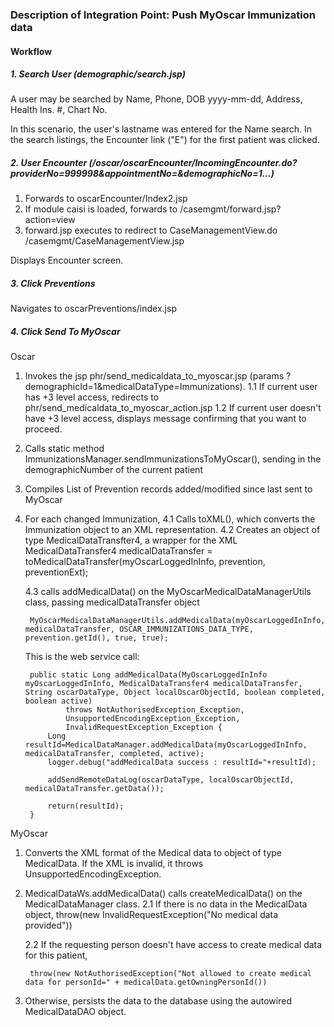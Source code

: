 ### Description of Integration Point: Push MyOscar Immunization data

#### Workflow

##### 1. Search User (demographic/search.jsp)
A user may be searched by Name, Phone, DOB yyyy-mm-dd, Address, Health Ins. #, Chart No.

In this scenario, the user's lastname was entered for the Name search.
In the search listings, the Encounter link ("E") for the first patient was clicked.

##### 2. User Encounter (/oscar/oscarEncounter/IncomingEncounter.do?providerNo=999998&appointmentNo=&demographicNo=1...)

1. Forwards to oscarEncounter/Index2.jsp
2. If module caisi is loaded, forwards to /casemgmt/forward.jsp?action=view
3. forward.jsp executes to redirect to CaseManagementView.do /casemgmt/CaseManagementView.jsp

Displays Encounter screen.
##### 3. Click Preventions

Navigates to oscarPreventions/index.jsp


##### 4. Click Send To MyOscar

Oscar 

1. Invokes the jsp phr/send_medicaldata_to_myoscar.jsp (params ?demographicId=1&medicalDataType=Immunizations). 
	1.1 If current user has +3 level access, redirects to phr/send_medicaldata_to_myoscar_action.jsp
	1.2 If current user doesn't have +3 level access, displays message confirming that you want to proceed.
2. Calls static method ImmunizationsManager.sendImmunizationsToMyOscar(), sending in the demographicNumber of the current patient
3. Compiles List of Prevention records added/modified since last sent to MyOscar
4. For each changed Immunization, 
	4.1 Calls toXML(), which converts the Immunization object to an XML representation.
	4.2 Creates an object of type MedicalDataTransfter4, a wrapper for the XML
		MedicalDataTransfer4 medicalDataTransfer = toMedicalDataTransfer(myOscarLoggedInInfo, prevention, preventionExt);

	4.3 calls addMedicalData() on the MyOscarMedicalDataManagerUtils class, passing medicalDataTransfer object

		MyOscarMedicalDataManagerUtils.addMedicalData(myOscarLoggedInInfo, medicalDataTransfer, OSCAR_IMMUNIZATIONS_DATA_TYPE, prevention.getId(), true, true);

	This is the web service call:

		public static Long addMedicalData(MyOscarLoggedInInfo myOscarLoggedInInfo, MedicalDataTransfer4 medicalDataTransfer, String oscarDataType, Object localOscarObjectId, boolean completed, boolean active)
				throws NotAuthorisedException_Exception, 
				UnsupportedEncodingException_Exception, 
				InvalidRequestException_Exception {
			Long resultId=MedicalDataManager.addMedicalData(myOscarLoggedInInfo, medicalDataTransfer, completed, active);
			logger.debug("addMedicalData success : resultId="+resultId);

			addSendRemoteDataLog(oscarDataType, localOscarObjectId, medicalDataTransfer.getData());
		
			return(resultId);
		}

MyOscar 
1. Converts the XML format of the Medical data to object of type MedicalData. If the XML is invalid, it throws UnsupportedEncodingException.
2. MedicalDataWs.addMedicalData() calls createMedicalData() on the MedicalDataManager class.
	2.1 If there is no data in the MedicalData object,
		throw(new InvalidRequestException("No medical data provided"))

	2.2 If the requesting person doesn't have access to create medical data for this patient,
 
		throw(new NotAuthorisedException("Not allowed to create medical data for personId=" + medicalData.getOwningPersonId())

3. Otherwise, persists the data to the database using the autowired MedicalDataDAO object.	



